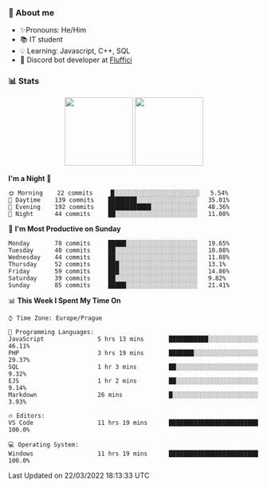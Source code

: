 ### 👋 About me

- ✨Pronouns: He/Him
- 📚 IT student
- 💡 Learning: Javascript, C++, SQL
- 🤖 Discord bot developer at [Fluffici](https://fluffici.eu)

### 📊 Stats
<p align="center">
  <img height="137px" src="https://github-readme-stats-ashy-seven.vercel.app/api?username=Nanoslav&count_private=true&theme=dark&show_icons=true" />
  <img height="137px" src="https://github-readme-stats-ashy-seven.vercel.app/api/top-langs?username=Nanoslav&count_private=true&layout=compact&theme=dark" />
</p>

<!--START_SECTION:waka-->
**I'm a Night 🦉** 

```text
🌞 Morning    22 commits     █░░░░░░░░░░░░░░░░░░░░░░░░   5.54% 
🌆 Daytime    139 commits    ████████░░░░░░░░░░░░░░░░░   35.01% 
🌃 Evening    192 commits    ████████████░░░░░░░░░░░░░   48.36% 
🌙 Night      44 commits     ██░░░░░░░░░░░░░░░░░░░░░░░   11.08%

```
📅 **I'm Most Productive on Sunday** 

```text
Monday       78 commits     █████░░░░░░░░░░░░░░░░░░░░   19.65% 
Tuesday      40 commits     ██░░░░░░░░░░░░░░░░░░░░░░░   10.08% 
Wednesday    44 commits     ██░░░░░░░░░░░░░░░░░░░░░░░   11.08% 
Thursday     52 commits     ███░░░░░░░░░░░░░░░░░░░░░░   13.1% 
Friday       59 commits     ███░░░░░░░░░░░░░░░░░░░░░░   14.86% 
Saturday     39 commits     ██░░░░░░░░░░░░░░░░░░░░░░░   9.82% 
Sunday       85 commits     █████░░░░░░░░░░░░░░░░░░░░   21.41%

```


📊 **This Week I Spent My Time On** 

```text
⌚︎ Time Zone: Europe/Prague

💬 Programming Languages: 
JavaScript               5 hrs 13 mins       ███████████░░░░░░░░░░░░░░   46.11% 
PHP                      3 hrs 19 mins       ███████░░░░░░░░░░░░░░░░░░   29.37% 
SQL                      1 hr 3 mins         ██░░░░░░░░░░░░░░░░░░░░░░░   9.32% 
EJS                      1 hr 2 mins         ██░░░░░░░░░░░░░░░░░░░░░░░   9.14% 
Markdown                 26 mins             █░░░░░░░░░░░░░░░░░░░░░░░░   3.93%

🔥 Editors: 
VS Code                  11 hrs 19 mins      █████████████████████████   100.0%

💻 Operating System: 
Windows                  11 hrs 19 mins      █████████████████████████   100.0%

```


 Last Updated on 22/03/2022 18:13:33 UTC
<!--END_SECTION:waka-->

<!--
**Nanoslav/Nanoslav** is a ✨ _special_ ✨ repository because its `README.md` (this file) appears on your GitHub profile.

Here are some ideas to get you started:

- 🔭 I’m currently working on ...
- 🌱 I’m currently learning ...
- 👯 I’m looking to collaborate on ...
- 🤔 I’m looking for help with ...
- 💬 Ask me about ...
- 📫 How to reach me: ...
- 😄 Pronouns: ...
- ⚡ Fun fact: ...
-->

